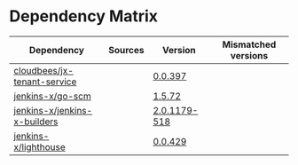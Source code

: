 # Dependency Matrix

Dependency | Sources | Version | Mismatched versions
---------- | ------- | ------- | -------------------
[cloudbees/jx-tenant-service](https://github.com/cloudbees/jx-tenant-service) |  | [0.0.397](https://github.com/cloudbees/jx-tenant-service/releases/tag/v0.0.397) | 
[jenkins-x/go-scm](https://github.com/jenkins-x/go-scm) |  | [1.5.72]() | 
[jenkins-x/jenkins-x-builders](https://github.com/jenkins-x/jenkins-x-builders) |  | [2.0.1179-518]() | 
[jenkins-x/lighthouse](https://github.com/jenkins-x/lighthouse) |  | [0.0.429]() | 
